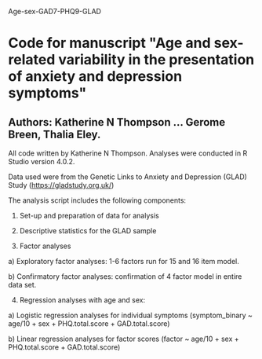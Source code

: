 Age-sex-GAD7-PHQ9-GLAD

# Code for manuscript "Age and sex-related variability in the presentation of anxiety and depression symptoms" 
## Authors: Katherine N Thompson ... Gerome Breen, Thalia Eley. 

All code written by Katherine N Thompson. 
Analyses were conducted in R Studio version 4.0.2.

Data used were from the Genetic Links to Anxiety and Depression (GLAD) Study (https://gladstudy.org.uk/)

The analysis script includes the following components:

1. Set-up and preparation of data for analysis

2. Descriptive statistics for the GLAD sample

3. Factor analyses
  
  a) Exploratory factor analyses: 1-6 factors run for 15 and 16 item model. 
  
  b) Confirmatory factor analyses: confirmation of 4 factor model in entire data set. 

4. Regression analyses with age and sex:
  
  a) Logistic regression analyses for individual symptoms (symptom_binary ~ age/10 + sex + PHQ.total.score + GAD.total.score)
  
  b) Linear regression analyses for factor scores (factor ~ age/10 + sex + PHQ.total.score + GAD.total.score)





